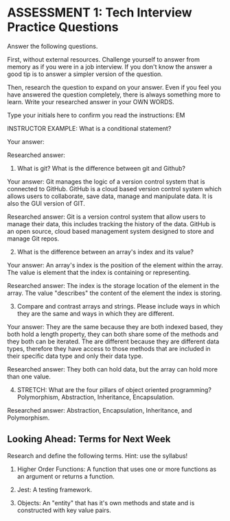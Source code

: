 # ASSESSMENT 1: Tech Interview Practice Questions

Answer the following questions.

First, without external resources. Challenge yourself to answer from memory as if you were in a job interview. If you don't know the answer a good tip is to answer a simpler version of the question.

Then, research the question to expand on your answer. Even if you feel you have answered the question completely, there is always something more to learn. Write your researched answer in your OWN WORDS.

Type your initials here to confirm you read the instructions: EM

INSTRUCTOR EXAMPLE: What is a conditional statement?

Your answer:

Researched answer:

1. What is git? What is the difference between git and Github?

Your answer:
Git manages the logic of a version control system that is connected to GitHub.
GitHub is a cloud based version control system which allows users to collaborate, save data, manage and manipulate data. It is also the GUI version of GIT.

Researched answer: Git is a version control system that allow users to manage their data, this includes tracking the history of the data. GitHub is an open source, cloud based management system designed to store and manage Git repos.


2. What is the difference between an array's index and its value?

Your answer:
An array's index is the position of the element within the array. The value is element that the index is containing or representing.  

Researched answer:
The index is the storage location of the element in the array. The value "describes" the content of the element the index is storing.

3. Compare and contrast arrays and strings. Please include ways in which they are the same and ways in which they are different.

Your answer:
They are the same because they are both indexed based, they both hold a length property, they can both share some of the methods and they both can be iterated. The are different because they are different data types, therefore they have access to those methods that are included in their specific data type and only their data type.

Researched answer:
They both can hold data, but the array can hold more than one value.


4. STRETCH: What are the four pillars of object oriented programming?
Polymorphism, Abstraction, Inheritance, Encapsulation.

Researched answer:
Abstraction, Encapsulation, Inheritance, and Polymorphism.
## Looking Ahead: Terms for Next Week

Research and define the following terms. Hint: use the syllabus!

1. Higher Order Functions:
A function that uses one or more functions as an argument or returns a function.

2. Jest:
A testing framework.

3. Objects:
An "entity" that has it's own methods and state and is constructed with key value pairs.